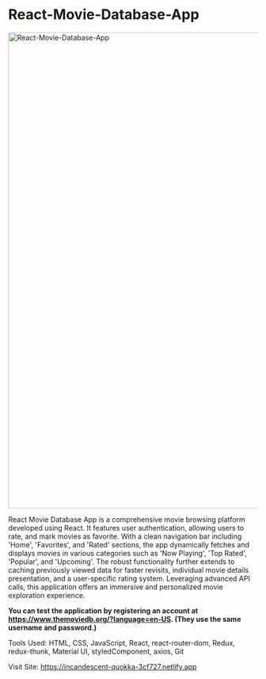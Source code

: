 # React-Movie-Database-App
<img width="960" alt="React-Movie-Database-App" src="https://github.com/panpan1723/React-Movie-Database-App/assets/92981512/56c1b4a9-4535-4007-b775-ab27704db147">


React Movie Database App is a comprehensive movie browsing platform developed using React. It features user authentication, allowing users to rate, and mark movies as favorite. With a clean navigation bar including 'Home', 'Favorites', and 'Rated' sections, the app dynamically fetches and displays movies in various categories such as 'Now Playing', 'Top Rated', 'Popular', and 'Upcoming'. The robust functionality further extends to caching previously viewed data for faster revisits, individual movie details presentation, and a user-specific rating system. Leveraging advanced API calls, this application offers an immersive and personalized movie exploration experience.

**You can test the application by registering an account at https://www.themoviedb.org/?language=en-US. (They use the same username and password.)**

Tools Used: HTML, CSS, JavaScript, React, react-router-dom, Redux, redux-thunk, Material UI, styledComponent, axios, Git

Visit Site: https://incandescent-quokka-3cf727.netlify.app
